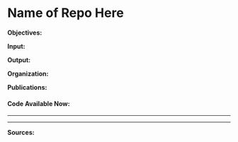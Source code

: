 # Name of Repo Here

**Objectives:**


**Input:**


**Output:**


**Organization:**


**Publications:**



#### Code Available Now:
***

***

**Sources:**
